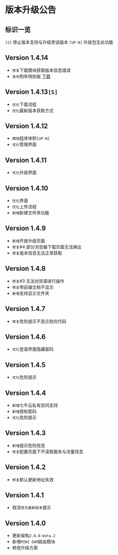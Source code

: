 # 版本升级公告
## 标识一览
`[S]` 停止版本支持与升级至该版本
`[UP-N]` 升级包无此功能

## Version 1.4.14
- `修复`下载模块获取版本信息错误
- `发布`狗年特别版 [下载](https://github.com/jokin1999/PrivacyCloud/releases/download/1.4.14/Year_of_the_Dog_special_version-1.4.14.zip)

## Version 1.4.13`[S]`
- `优化`下载流程
- `优化`最新版本获取方式

## Version 1.4.12
- `精简`程序体积`[UP-N]`
- `优化`管理界面

## Version 1.4.11
- `优化`升级界面

## Version 1.4.10
- `优化`界面
- `优化`上传流程
- `新增`新建文件夹功能

## Version 1.4.9
- `新增`开放升级页面
- `修复`#4 部分浏览器下载页面无法弹出
- `修复`版本信息无法正常获取

## Version 1.4.8
- `修复`#3 无法对资源进行操作
- `修复`带前缀文档不显示
- `新增`支持显示文件夹

## Version 1.4.7
- `修复`危险提示不显示危险代码

## Version 1.4.6
- `优化`登录界面隐藏密码

## Version 1.4.5
- `优化`危险提示

## Version 1.4.4
- `新增`七牛云私有空间支持
- `新增`授权密码
- `优化`危险提示

## Version 1.4.3
- `新增`提示危险信息
- `修复`配置页面下不读取服务与流量信息

## Version 1.4.2
- `修复`默认更新地址失效

## Version 1.4.1
- 取消`官方最新版本`提示

## Version 1.4.0
- 更新架构`2.0.0-beta.2`
- 新增`MINI OAM`路由模块
- 修改升级方案
